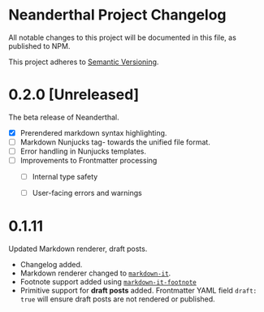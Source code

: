 # Neanderthal Project Changelog
All notable changes to this project will be documented in this file, as
published to NPM.

This project adheres to [Semantic Versioning](https://semver.org/spec/v2.0.0.html).

# 0.2.0 [Unreleased]
The beta release of Neanderthal.
- [x] Prerendered markdown syntax highlighting.
- [ ] Markdown Nunjucks tag- towards the unified file format.
- [ ] Error handling in Nunjucks templates.
- [ ] Improvements to Frontmatter processing
  - [ ] Internal type safety
  - [ ] User-facing errors and warnings


# 0.1.11
Updated Markdown renderer, draft posts.
- Changelog added.
- Markdown renderer changed to [`markdown-it`](https://github.com/markdown-it/markdown-it).
- Footnote support added using [`markdown-it-footnote`](https://github.com/markdown-it/markdown-it-footnote)
- Primitive support for **draft posts** added. Frontmatter YAML field `draft: true` will  ensure draft posts are not rendered or published.

